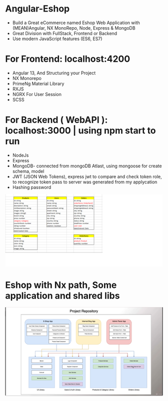 # Angular-Eshop
- Build a Great eCommerce named Eshop Web Application with (MEAN)Angular, NX MonoRepo, Node, Express & MongoDB
- Great Division with FullStack, Frontend or Backend
- Use modern JavaScript features (ES6, ES7)

# For Frontend: localhost:4200
- Angular 13, And Structuring your Project
- NX Monorepo
- PrimeNg Material Library
- RXJS
- NGRX For User Session
- SCSS


# For Backend ( WebAPI ): localhost:3000 | using npm start to run
- NodeJs
- Express
- MongoDB- connected from mongoDB Atlast, using mongoose for create schema, model
- JWT (JSON Web Tokens), express jwt to compare and check token role, to recognize token pass to server was generated from my applycation
- Hashing password

![Eshop-diagram](https://github.com/duongminhthuan1478/Angular-Eshop/blob/master/BackEnd/Seeding%20DB/Eshop-diagram.png)


# Eshop with Nx path, Some application and shared libs
![Eshop with Nx path](https://github.com/duongminhthuan1478/Angular-Eshop/blob/master/Frontend/Readme-Nx/NX%20RealWord%20E-shop.png)


